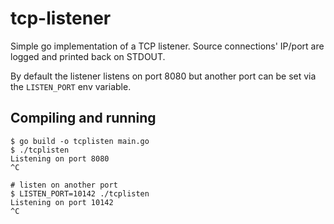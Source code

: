 # tcp-listener

Simple go implementation of a TCP listener.
Source connections' IP/port are logged and printed back on STDOUT.

By default the listener listens on port 8080 but another port can be set via the `LISTEN_PORT` env variable.

## Compiling and running

```
$ go build -o tcplisten main.go
$ ./tcplisten
Listening on port 8080
^C

# listen on another port
$ LISTEN_PORT=10142 ./tcplisten
Listening on port 10142
^C
```
